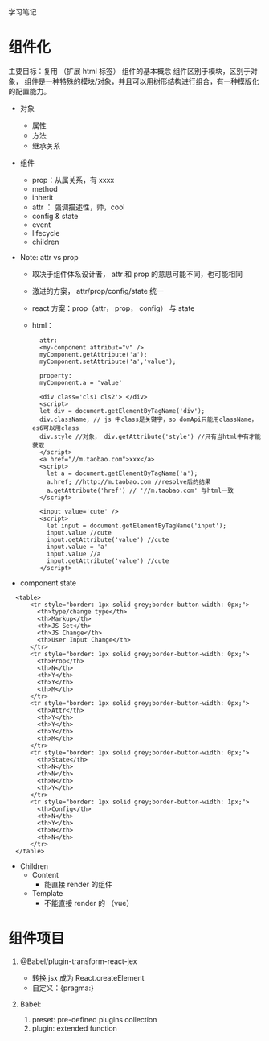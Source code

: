 学习笔记

# 组件化

主要目标：复用 （扩展 html 标签）
组件的基本概念
组件区别于模块，区别于对象， 组件是一种特殊的模块/对象，并且可以用树形结构进行组合，有一种模版化的配置能力。

- 对象
  - 属性
  - 方法
  - 继承关系
- 组件

  - prop：从属关系，有 xxxx
  - method
  - inherit
  - attr ： 强调描述性，帅，cool
  - config & state
  - event
  - lifecycle
  - children

- Note: attr vs prop

  - 取决于组件体系设计者， attr 和 prop 的意思可能不同，也可能相同
  - 激进的方案， attr/prop/config/state 统一
  - react 方案：prop（attr， prop， config） 与 state
  - html：

    ```
      attr:
      <my-component attribut="v" />
      myComponent.getAttribute('a');
      myComponent.setAttribute('a','value');

      property:
      myComponent.a = 'value'

      <div class='cls1 cls2'> </div>
      <script>
      let div = document.getElementByTagName('div');
      div.className; // js 中class是关键字，so domApi只能用className，es6可以用class
      div.style //对象， div.getAttribute('style') //只有当html中有才能获取
      </script>
      <a href="//m.taobao.com">xxx</a>
      <script>
        let a = document.getElementByTagName('a');
        a.href; //http://m.taobao.com //resolve后的结果
        a.getAttribute('href') // '//m.taobao.com' 与html一致
      </script>

      <input value='cute' />
      <script>
        let input = document.getElementByTagName('input');
        input.value //cute
        input.getAttribute('value') //cute
        input.value = 'a'
        input.value //a
        input.getAttribute('value') //cute
      </script>
    ```


- component state
```
  <table>
      <tr style="border: 1px solid grey;border-button-width: 0px;">
        <th>type/change type</th>
        <th>Markup</th>
        <th>JS Set</th>
        <th>JS Change</th>
        <th>User Input Change</th>        
      </tr>
      <tr style="border: 1px solid grey;border-button-width: 0px;">
        <th>Prop</th>
        <th>N</th>
        <th>Y</th>
        <th>Y</th>
        <th>M</th>        
      </tr>
      <tr style="border: 1px solid grey;border-button-width: 0px;">
        <th>Attr</th>
        <th>Y</th>
        <th>Y</th>
        <th>Y</th>
        <th>M</th>        
      </tr>
      <tr style="border: 1px solid grey;border-button-width: 0px;">
        <th>State</th>
        <th>N</th>
        <th>N</th>
        <th>N</th>
        <th>Y</th>        
      </tr>
      <tr style="border: 1px solid grey;border-button-width: 1px;">
        <th>Config</th>
        <th>N</th>
        <th>Y</th>
        <th>N</th>
        <th>N</th>        
      </tr>
  </table>
```
- Children
  - Content
    - 能直接 render 的组件
  - Template
    - 不能直接 render 的 （vue）

# 组件项目

1. @Babel/plugin-transform-react-jex

   - 转换 jsx 成为 React.createElement
   - 自定义：{pragma:}

2. Babel:
   1. preset: pre-defined plugins collection
   2. plugin: extended function
